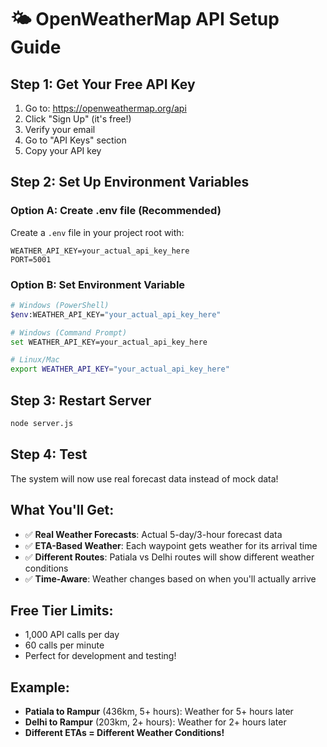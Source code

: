 # 🌤️ OpenWeatherMap API Setup Guide

## Step 1: Get Your Free API Key

1. Go to: https://openweathermap.org/api
2. Click "Sign Up" (it's free!)
3. Verify your email
4. Go to "API Keys" section
5. Copy your API key

## Step 2: Set Up Environment Variables

### Option A: Create .env file (Recommended)
Create a `.env` file in your project root with:
```
WEATHER_API_KEY=your_actual_api_key_here
PORT=5001
```

### Option B: Set Environment Variable
```bash
# Windows (PowerShell)
$env:WEATHER_API_KEY="your_actual_api_key_here"

# Windows (Command Prompt)
set WEATHER_API_KEY=your_actual_api_key_here

# Linux/Mac
export WEATHER_API_KEY="your_actual_api_key_here"
```

## Step 3: Restart Server
```bash
node server.js
```

## Step 4: Test
The system will now use real forecast data instead of mock data!

## What You'll Get:
- ✅ **Real Weather Forecasts**: Actual 5-day/3-hour forecast data
- ✅ **ETA-Based Weather**: Each waypoint gets weather for its arrival time
- ✅ **Different Routes**: Patiala vs Delhi routes will show different weather conditions
- ✅ **Time-Aware**: Weather changes based on when you'll actually arrive

## Free Tier Limits:
- 1,000 API calls per day
- 60 calls per minute
- Perfect for development and testing!

## Example:
- **Patiala to Rampur** (436km, 5+ hours): Weather for 5+ hours later
- **Delhi to Rampur** (203km, 2+ hours): Weather for 2+ hours later
- **Different ETAs = Different Weather Conditions!**
